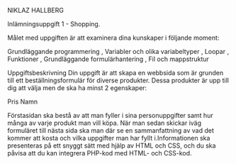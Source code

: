 NIKLAZ HALLBERG

Inlämningsuppgift 1 - Shopping.

Målet med uppgiften är att examinera dina kunskaper i följande moment:

Grundläggande programmering
, Variabler och olika variabeltyper
, Loopar
, Funktioner
, Grundläggande formulärhantering
, Fil och mappstruktur

Uppgiftsbeskrivning
Din uppgift är att skapa en webbsida som är grunden till ett beställningsformulär för diverse produkter. Dessa produkter är upp till dig att välja men de ska ha minst 2 egenskaper:

Pris
Namn

Förstasidan ska bestå av att man fyller i sina personuppgifter samt hur många av varje produkt man vill köpa. När man sedan skickar iväg formuläret till nästa sida ska man där se en sammanfattning av vad det kommer att kosta och vilka uppgifter man har fyllt i.Informationen ska presenteras på ett snyggt sätt med hjälp av HTML och CSS, och du ska påvisa att du kan integrera PHP-kod med HTML- och CSS-kod. 

